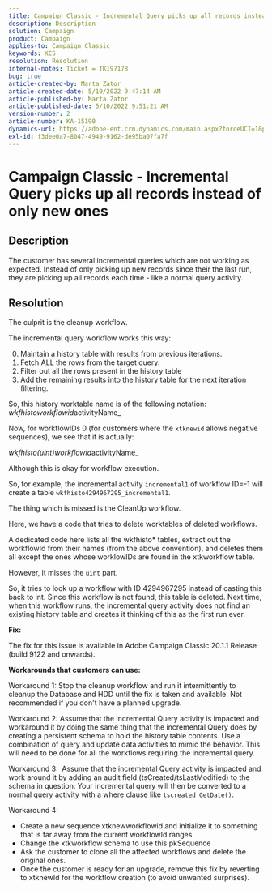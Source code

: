 ```yaml
---
title: Campaign Classic - Incremental Query picks up all records instead of only new ones
description: Description
solution: Campaign
product: Campaign
applies-to: Campaign Classic
keywords: KCS
resolution: Resolution
internal-notes: Ticket = TK197178
bug: true
article-created-by: Marta Zator
article-created-date: 5/10/2022 9:47:14 AM
article-published-by: Marta Zator
article-published-date: 5/10/2022 9:51:21 AM
version-number: 2
article-number: KA-15190
dynamics-url: https://adobe-ent.crm.dynamics.com/main.aspx?forceUCI=1&pagetype=entityrecord&etn=knowledgearticle&id=ad8bd527-46d0-ec11-a7b5-00224809c101
exl-id: f3dee0a7-8047-4949-9162-de95ba07fa7f
---
```

# Campaign Classic - Incremental Query picks up all records instead of only new ones

## Description


The customer has several incremental queries which are not working as expected. Instead of only picking up new records since their the last run, they are picking up all records each time - like a normal query activity.


## Resolution


The culprit is the cleanup workflow.

The incremental query workflow works this way:

0. Maintain a history table with results from previous iterations.
 1. Fetch ALL the rows from the target query.
 2. Filter out all the rows present in the history table
 3. Add the remaining results into the history table for the next iteration filtering.

So, this history worktable name is of the following notation:
*wkfhistoworkflowid*activityName_

Now, for workflowIDs  0 (for customers where the `xtknewid` allows negative sequences), we see that it is actually:

*wkfhisto(uint)workflowid*activityName_

Although this is okay for workflow execution.

So, for example, the incremental activity `incremental1` of workflow ID=-1 will create a table `wkfhisto4294967295_incremental1`.

The thing which is missed is the CleanUp workflow.

Here, we have a code that tries to delete worktables of deleted workflows.

A dedicated code here lists all the wkfhisto\* tables, extract out the workflowId from their names (from the above convention), and deletes them all except the ones whose worklowIDs are found in the xtkworkflow table.

However, it misses the `uint` part.

So, it tries to look up a workflow with ID 4294967295 instead of casting this back to int. Since this workflow is not found, this table is deleted. Next time, when this workflow runs, the incremental query activity does not find an existing history table and creates it thinking of this as the first run ever.

<b>Fix:</b>

The fix for this issue is available in Adobe Campaign Classic 20.1.1 Release (build 9122 and onwards).

<b>Workarounds that customers can use:</b>

Workaround 1: Stop the cleanup workflow and run it intermittently to cleanup the Database and HDD until the fix is taken and available. Not recommended if you don't have a planned upgrade.

Workaround 2: Assume that the incremental Query activity is impacted and workaround it by doing the same thing that the incremental Query does by creating a persistent schema to hold the history table contents. Use a combination of query and update data activities to mimic the behavior. This will need to be done for all the workflows requiring the incremental query.

Workaround 3:  Assume that the incremental Query activity is impacted and work around it by adding an audit field (tsCreated/tsLastModified) to the schema in question. Your incremental query will then be converted to a normal query activity with a where clause like `tscreated GetDate()`.

Workaround 4:

- Create a new sequence xtknewworkflowid and initialize it to something that is far away from the current workflowId ranges.
- Change the xtkworkflow schema to use this pkSequence
- Ask the customer to clone all the affected workflows and delete the original ones.
- Once the customer is ready for an upgrade, remove this fix by reverting to xtknewId for the workflow creation (to avoid unwanted surprises).
